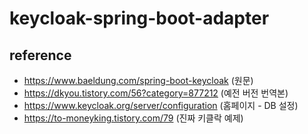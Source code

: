 # keycloak-spring-boot-adapter

## reference

- https://www.baeldung.com/spring-boot-keycloak (원문)
- https://dkyou.tistory.com/56?category=877212 (예전 버전 번역본)
- https://www.keycloak.org/server/configuration (홈페이지 - DB 설정)
- https://to-moneyking.tistory.com/79 (진짜 키클락 예제)